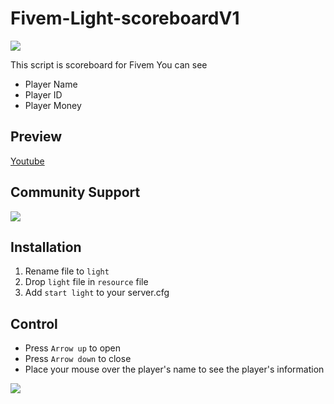# Fivem-Light-scoreboardV1
![](https://forum.cfx.re/uploads/default/original/4X/7/b/e/7bef44859291ea6049debf8d8de8ea9fd1c54d49.png)

This script is scoreboard for Fivem You can see
* Player Name
* Player ID
* Player Money
## Preview
[Youtube](https://youtu.be/kOpRUQX5Ou0)
## Community Support
[![](https://i.ibb.co/0Xkj1XQ/discord-3.png)](https://discord.gg/PDyScNc6)

## Installation
1. Rename file to `light`
2. Drop `light` file in `resource` file
3. Add `start light` to your server.cfg

## Control
* Press `Arrow up` to open
* Press `Arrow down` to close
* Place your mouse over the player's name to see the player's information

![](https://forum.cfx.re/uploads/default/original/4X/4/f/3/4f32124f5addbd60a9aaf30b793dd17e1ab1ac4b.png)
